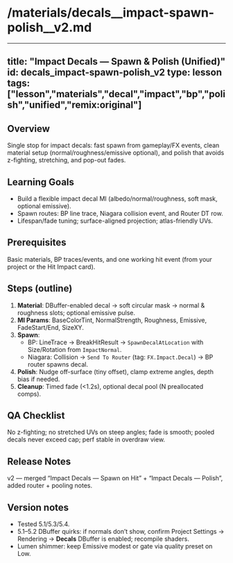 # /materials/decals__impact-spawn-polish__v2.md
---
title: "Impact Decals — Spawn & Polish (Unified)"
id: decals_impact-spawn-polish_v2
type: lesson
tags: ["lesson","materials","decal","impact","bp","polish","unified","remix:original"]
---
## Overview
Single stop for impact decals: fast spawn from gameplay/FX events, clean material setup (normal/roughness/emissive optional), and polish that avoids z-fighting, stretching, and pop-out fades.
## Learning Goals
- Build a flexible impact decal MI (albedo/normal/roughness, soft mask, optional emissive).
- Spawn routes: BP line trace, Niagara collision event, and Router DT row.
- Lifespan/fade tuning; surface-aligned projection; atlas-friendly UVs.
## Prerequisites
Basic materials, BP traces/events, and one working hit event (from your project or the Hit Impact card).
## Steps (outline)
1) **Material**: DBuffer-enabled decal → soft circular mask → normal & roughness slots; optional emissive pulse.  
2) **MI Params**: BaseColorTint, NormalStrength, Roughness, Emissive, FadeStart/End, SizeXY.  
3) **Spawn**:  
   - BP: LineTrace → BreakHitResult → `SpawnDecalAtLocation` with Size/Rotation from `ImpactNormal`.  
   - Niagara: Collision → `Send To Router` (tag: `FX.Impact.Decal`) → BP router spawns decal.  
4) **Polish**: Nudge off-surface (tiny offset), clamp extreme angles, depth bias if needed.  
5) **Cleanup**: Timed fade (<1.2s), optional decal pool (N preallocated comps).
## QA Checklist
No z-fighting; no stretched UVs on steep angles; fade is smooth; pooled decals never exceed cap; perf stable in overdraw view.
## Release Notes
v2 — merged “Impact Decals — Spawn on Hit” + “Impact Decals — Polish”, added router + pooling notes.
## Version notes
- Tested 5.1/5.3/5.4.  
- 5.1–5.2 DBuffer quirks: if normals don’t show, confirm Project Settings → Rendering → **Decals** DBuffer is enabled; recompile shaders.  
- Lumen shimmer: keep Emissive modest or gate via quality preset on Low.
